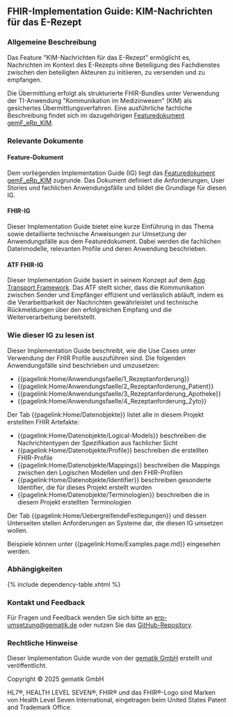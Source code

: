 ## FHIR-Implementation Guide: KIM-Nachrichten für das E-Rezept

### Allgemeine Beschreibung
Das Feature "KIM-Nachrichten für das E-Rezept" ermöglicht es, Nachrichten im Kontext des E-Rezepts ohne Beteiligung des Fachdienstes zwischen den beteiligten Akteuren zu initiieren, zu versenden und zu empfangen.

Die Übermittlung erfolgt als strukturierte FHIR-Bundles unter Verwendung der TI-Anwendung "Kommunikation im Medizinwesen" (KIM) als gesichertes Übermittlungsverfahren.
Eine ausführliche fachliche Beschreibung findet sich im dazugehörigen [Featuredokument gemF_eRp_KIM](https://gemspec.gematik.de/docs/gemF/gemF_eRp_KIM/latest/).

### Relevante Dokumente

#### Feature-Dokument
Dem vorliegenden Implementation Guide (IG) liegt das [Featuredokument gemF_eRp_KIM](https://gemspec.gematik.de/docs/gemF/gemF_eRp_KIM/latest/) zugrunde. Das Dokument definiert die Anforderungen, User Stories und fachlichen Anwendungsfälle und bildet die Grundlage für diesen IG.

#### FHIR-IG
Dieser Implementation Guide bietet eine kurze Einführung in das Thema sowie detaillierte technische Anweisungen zur Umsetzung der Anwendungsfälle aus dem Featuredokument. Dabei werden die fachlichen Datenmodelle, relevanten Profile und deren Anwendung beschrieben.

#### ATF FHIR-IG
Dieser Implementation Guide basiert in seinem Konzept auf dem [App Transport Framework](https://simplifier.net/app-transport-framework/~guides).
Das ATF stellt sicher, dass die Kommunikation zwischen Sender und Empfänger effizient und verlässlich abläuft, indem es die Verarbeitbarkeit der Nachrichten gewährleistet und technische Rückmeldungen über den erfolgreichen Empfang und die Weiterverarbeitung bereitstellt.

### Wie dieser IG zu lesen ist

Dieser Implementation Guide beschreibt, wie die Use Cases unter Verwendung der FHIR Profile auszuführen sind.
Die folgenden Anwendungsfälle sind beschrieben und umzusetzen:
* {{pagelink:Home/Anwendungsfaelle/1_Rezeptanforderung}}
* {{pagelink:Home/Anwendungsfaelle/2_Rezeptanforderung_Patient}}
* {{pagelink:Home/Anwendungsfaelle/3_Rezeptanforderung_Apotheke}}
* {{pagelink:Home/Anwendungsfaelle/4_Rezeptanforderung_Zyto}}

Der Tab {{pagelink:Home/Datenobjekte}} listet alle in diesem Projekt erstellten FHIR Artefakte:
* {{pagelink:Home/Datenobjekte/Logical-Models}} beschreiben die Nachrichtentypen der Spezifikation aus fachlicher Sicht
* {{pagelink:Home/Datenobjekte/Profile}} beschreiben die erstellten FHIR-Profile
* {{pagelink:Home/Datenobjekte/Mappings}} beschreiben die Mappings zwischen den Logischen Modellen und den FHIR-Profilen
* {{pagelink:Home/Datenobjekte/Identifier}} beschreiben gesonderte Identifier, die für dieses Projekt erstellt wurden
* {{pagelink:Home/Datenobjekte/Terminologien}} beschreiben die in diesem Projekt erstellten Terminologien

Der Tab {{pagelink:Home/UebergreifendeFestlegungen}} und dessen Unterseiten stellen Anforderungen an Systeme dar, die diesen IG umsetzen wollen.

Beispiele können unter {{pagelink:Home/Examples.page.md}} eingesehen werden.

### Abhängigkeiten

{% include dependency-table.xhtml %}

### Kontakt und Feedback

Für Fragen und Feedback wenden Sie sich bitte an [erp-umsetzung@gematik.de](mailto:erp-umsetzung@gematik.de) oder nutzen Sie das [GitHub-Repository](https://github.com/gematik/spec-E-Rezept-ServiceRequest/issues).

### Rechtliche Hinweise

Dieser Implementation Guide wurde von der [gematik GmbH](https://www.gematik.de/) erstellt und veröffentlicht.

Copyright © 2025 gematik GmbH

HL7®, HEALTH LEVEL SEVEN®, FHIR® und das FHIR®-Logo sind Marken von Health Level Seven International, eingetragen beim United States Patent and Trademark Office.
